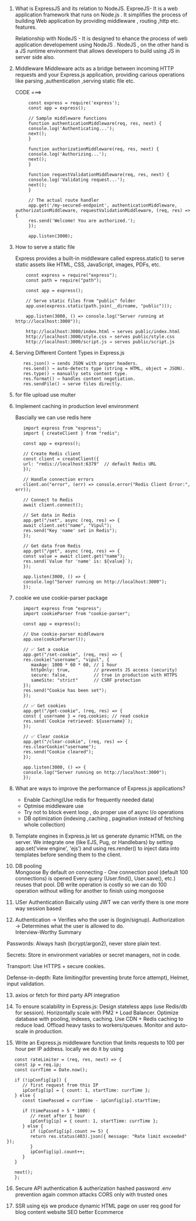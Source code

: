 1. What is ExpressJS and its relation to NodeJS.
   ExpreeJS- It is a web application framework that runs on Node.js . It simplifies the process of building Web application by providing middleware , routing ,http etc. features.

   Relationship with NodeJS - It is designed to ehance the process of web application developement using NodeJS . NodeJS , on the other hand is a JS runtime environment that allows developers to build using JS in server side also.

2. Middleware
   Middleware acts as a bridge between incoming HTTP requests and your Express.js application, providing carious operations like parsing ,authentication ,serving static file etc.

   CODE ===>

   ```
        const express = require('express');
        const app = express();

        // Sample middleware functions
        function authenticationMiddleware(req, res, next) {
        console.log('Authenticating...');
        next();
        }

        function authorizationMiddleware(req, res, next) {
        console.log('Authorizing...');
        next();
        }

        function requestValidationMiddleware(req, res, next) {
        console.log('Validating request...');
        next();
        }

        // The actual route handler
        app.get('/my-secured-endpoint', authenticationMiddleware, authorizationMiddleware, requestValidationMiddleware, (req, res) => {
        res.send('Welcome! You are authorized.');
        });

        app.listen(3000);
   ```

3. How to serve a static file

   Express provides a built-in middleware called express.static() to serve static assets like HTML, CSS, JavaScript, images, PDFs, etc.

   ```
       const express = require("express");
       const path = require("path");

       const app = express();

       // Serve static files from "public" folder
       app.use(express.static(path.join(__dirname, "public")));

       app.listen(3000, () => console.log("Server running at http://localhost:3000"));

       http://localhost:3000/index.html → serves public/index.html
       http://localhost:3000/style.css → serves public/style.css
       http://localhost:3000/script.js → serves public/script.js
   ```

4. Serving Different Content Types in Express.js

   ```
      res.json() → sends JSON with proper headers.
      res.send() → auto-detects type (string = HTML, object = JSON).
      res.type() → manually sets content type.
      res.format() → handles content negotiation.
      res.sendFile() → serve files directly.
   ```

5. for file upload use multer

6. Implement caching in production level environment

   Bascially we can use redis here

   ```
      import express from "express";
      import { createClient } from "redis";

      const app = express();

      // Create Redis client
      const client = createClient({
      url: "redis://localhost:6379"  // default Redis URL
      });

      // Handle connection errors
      client.on("error", (err) => console.error("Redis Client Error:", err));

      // Connect to Redis
      await client.connect();

      // Set data in Redis
      app.get("/set", async (req, res) => {
      await client.set("name", "Vipul");
      res.send("Key 'name' set in Redis");
      });

      // Get data from Redis
      app.get("/get", async (req, res) => {
      const value = await client.get("name");
      res.send(`Value for 'name' is: ${value}`);
      });

      app.listen(3000, () => {
      console.log("Server running on http://localhost:3000");
      });

   ```

7. cookie
   we use cookie-parser package

   ```
      import express from "express";
      import cookieParser from "cookie-parser";

      const app = express();

      // Use cookie-parser middleware
      app.use(cookieParser());

      // ✅ Set a cookie
      app.get("/set-cookie", (req, res) => {
      res.cookie("username", "vipul", {
         maxAge: 1000 * 60 * 60, // 1 hour
         httpOnly: true,         // prevents JS access (security)
         secure: false,          // true in production with HTTPS
         sameSite: "strict"      // CSRF protection
      });
      res.send("Cookie has been set");
      });

      // ✅ Get cookies
      app.get("/get-cookie", (req, res) => {
      const { username } = req.cookies; // read cookie
      res.send(`Cookie retrieved: ${username}`);
      });

      // ✅ Clear cookie
      app.get("/clear-cookie", (req, res) => {
      res.clearCookie("username");
      res.send("Cookie cleared");
      });

      app.listen(3000, () => {
      console.log("Server running on http://localhost:3000");
      });

   ```

8. What are ways to improve the performance of Express.js applications?

   - Enable Caching(Use redis for frequently needed data)
   - Optmise middleware use
   - Try not to block event loop , do proper use of async I/o operations
   - DB optimization (indexing ,caching , pagination instead of fetching whole collection)

9. Template engines in Express.js let us generate dynamic HTML on the server. We integrate one (like EJS, Pug, or Handlebars) by setting app.set('view engine', 'ejs') and using res.render() to inject data into templates before sending them to the client.

10. DB pooling  
    Mongoose By default on connecting -
    One connection pool (default 100 connections) is opened
    Every query (User.find(), User.save(), etc.) reuses that pool.
    DB write operation is costly so we can do 100 operation without w8ing for another to finish using mongoose

11. USer Authentication
    Baically using JWT we can verify
    there is one more way session based

12. Authentication → Verifies who the user is (login/signup).
    Authorization → Determines what the user is allowed to do.  
    Interview-Worthy Summary

Passwords: Always hash (bcrypt/argon2), never store plain text.

Secrets: Store in environment variables or secret managers, not in code.

Transport: Use HTTPS + secure cookies.

Defense-in-depth: Rate limiting(for preventing brute force attempt), Helmet, input validation.

13. axios or fetch for third party API integration

14. To ensure scalability in Express.js:
    Design stateless apps (use Redis/db for session).
    Horizontally scale with PM2 + Load Balancer.
    Optimize database with pooling, indexes, caching.
    Use CDN + Redis caching to reduce load.
    Offload heavy tasks to workers/queues.
    Monitor and auto-scale in production.

15. Write an Express.js middleware function that limits requests to 100 per hour per IP address.
    locally we do it by using

```
   const rateLimiter = (req, res, next) => {
   const ip = req.ip;
   const currTime = Date.now();

   if (!ipConfig[ip]) {
      // first request from this IP
      ipConfig[ip] = { count: 1, startTime: currTime };
   } else {
      const timePassed = currTime - ipConfig[ip].startTime;

      if (timePassed > 5 * 1000) {
         // reset after 1 hour
         ipConfig[ip] = { count: 1, startTime: currTime };
      } else {
         if (ipConfig[ip].count >= 5) {
         return res.status(403).json({ message: "Rate limit exceeded" });
         }
         ipConfig[ip].count++;
      }
   }

   next();
   };
```

16. Secure API
    authentication & autherization
    hashed password
    .env
    prevention again common attacks
    CORS only with trusted ones

17. SSR
    using ejs we produce dynamic HTML page on user req good for blog content website SEO better Ecommerce
